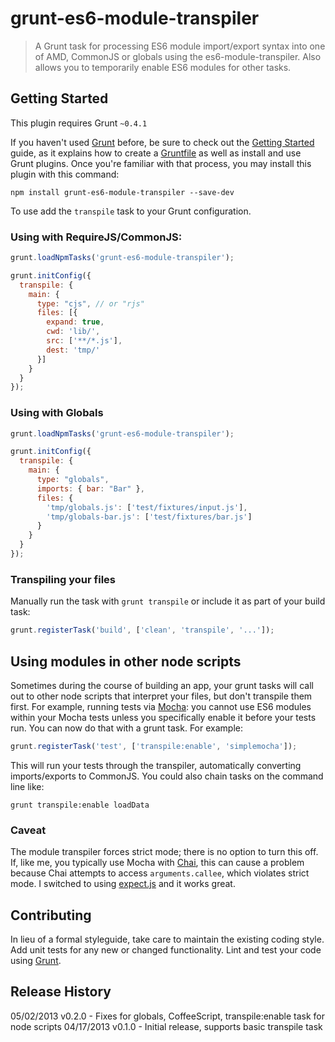 # grunt-es6-module-transpiler

> A Grunt task for processing ES6 module import/export syntax into one of AMD, CommonJS or globals using the es6-module-transpiler. Also allows you to temporarily enable ES6 modules for other tasks.

## Getting Started
This plugin requires Grunt `~0.4.1`

If you haven't used [Grunt](http://gruntjs.com/) before, be sure to check out the [Getting Started](http://gruntjs.com/getting-started) guide, as it explains how to create a [Gruntfile](http://gruntjs.com/sample-gruntfile) as well as install and use Grunt plugins. Once you're familiar with that process, you may install this plugin with this command:

```shell
npm install grunt-es6-module-transpiler --save-dev
```

To use add the `transpile` task to your Grunt configuration.

### Using with RequireJS/CommonJS:

```js
grunt.loadNpmTasks('grunt-es6-module-transpiler');

grunt.initConfig({
  transpile: {
    main: {
      type: "cjs", // or "rjs"
      files: [{
        expand: true,
        cwd: 'lib/',
        src: ['**/*.js'],
        dest: 'tmp/'
      }]
    }
  }
});
```

### Using with Globals

```js
grunt.loadNpmTasks('grunt-es6-module-transpiler');

grunt.initConfig({
  transpile: {
    main: {
      type: "globals",
      imports: { bar: "Bar" },
      files: {
        'tmp/globals.js': ['test/fixtures/input.js'],
        'tmp/globals-bar.js': ['test/fixtures/bar.js']
      }
    }
  }
});
```

### Transpiling your files

Manually run the task with `grunt transpile` or include it as part of your build task:

```js
grunt.registerTask('build', ['clean', 'transpile', '...']);
```

## Using modules in other node scripts

Sometimes during the course of building an app, your grunt tasks will call out to other node scripts that interpret your files, but don't transpile them first. For example, running tests via [Mocha](http://visionmedia.github.io/mocha): you cannot use ES6 modules within your Mocha tests unless you specifically enable it before your tests run. You can now do that with a grunt task. For example:

```javascript
grunt.registerTask('test', ['transpile:enable', 'simplemocha']);
```

This will run your tests through the transpiler, automatically converting imports/exports to CommonJS. You could also chain tasks on the command line like:

```
grunt transpile:enable loadData
```

### Caveat

The module transpiler forces strict mode; there is no option to turn this off. If, like me, you typically use Mocha with [Chai](http://chaijs.com), this can cause a problem because Chai attempts to access `arguments.callee`, which violates strict mode. I switched to using [expect.js](https://github.com/LearnBoost/expect.js/) and it works great.

## Contributing
In lieu of a formal styleguide, take care to maintain the existing coding style. Add unit tests for any new or changed functionality. Lint and test your code using [Grunt](http://gruntjs.com/).

## Release History
05/02/2013 v0.2.0 - Fixes for globals, CoffeeScript, transpile:enable task for node scripts
04/17/2013 v0.1.0 - Initial release, supports basic transpile task
